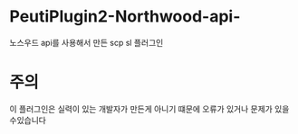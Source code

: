 # PeutiPlugin2-Northwood-api-
노스우드 api를 사용해서 만든 scp sl 플러그인
# 주의
이 플러그인은 실력이 있는 개발자가 만든게 아니기 떄문에 오류가 있거나 문제가 있을수있습니다
